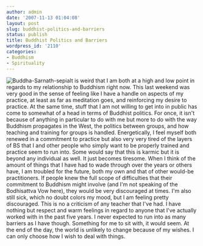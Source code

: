 ```yaml
---
author: admin
date: '2007-11-13 01:04:08'
layout: post
slug: buddhist-politics-and-barriers
status: publish
title: Buddhist Politics and Barriers
wordpress_id: '2110'
categories:
- Buddhism
- Spirituality
---
```


![Buddha-Sarnath-sepia](http://farm1.static.flickr.com/87/256835773_22b05d34ec_m.jpg)It
is weird that I am both at a high and low point in regards to my
relationship to Buddhism right now. This last weekend was very good in
the sense of feeling like I have a handle on aspects of my practice, at
least as far as meditation goes, and reinforcing my desire to practice.
At the same time, stuff that I am not willing to get into in public has
come to somewhat of a head in terms of Buddhist politics. For once, it
isn't because of anything in particular to do with me but more to do
with the way Buddhism propagates in the West, the politics between
groups, and how teaching and training for groups is handled.
Energetically, I feel myself both renewed in a commitment to practice
but also very very tired of the layers of BS that I and other people who
simply want to be properly trained and practice seem to run into. Some
would say that this is karmic but it is beyond any individual as well.
It just becomes tiresome. When I think of the amount of things that I
have had to wade through over the years or others have, I am troubled
for the future, both my own and that of other would-be practitioners. If
people knew the full scope of difficulties that their commitment to
Buddhism might involve (and I'm not speaking of the Bodhisattva Vow
here), they would be very discouraged at times. I'm also still sick,
which no doubt colors my mood, but I am feeling pretty discouraged. This
is no a criticism of any teacher that I've had. I have nothing but
respect and warm feelings in regard to anyone that I've actually worked
with in the past five years. I never expected to run into as many
barriers as I have though. Something for me to sit with, it would seem.
At the end of the day, the world is unlikely to change because of my
wishes. I can only choose how I wish to deal with things.
